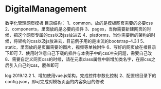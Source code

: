 # DigitalManagement
数字化管理网页模板
目录结构：
1、common，放的是模板网页需要的必要css
2、components，里面放的是必要的插件
3、pages，当你需要新建网页的时候，把这个网页专属的css以及jss放进去
4、platforms，当你需要新的架构的时候，将架构的css以及js放进去，目前例子用的是主流的bootstrap-4.3.1
5、static，里面放的是页面需要的图片，视频等单独附件
6、写好的网页放在根目录下即可
7、使用时注意自己下载的插件与本例子中的css冲突问题，需要自己改
8、需要自定义网页css的时候，请在元素class属性中新增加类名字，在原css之后引入自己的css，覆盖即可

log:2019.12.2
1、增加使用vue.js架构，完成控件参数化控制
2、配置根目录下的config.json，即可完成对模板页面的内容条目的修改
